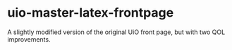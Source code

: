 # uio-master-latex-frontpage
A slightly modified version of the original UiO front page, but with two QOL improvements. 
